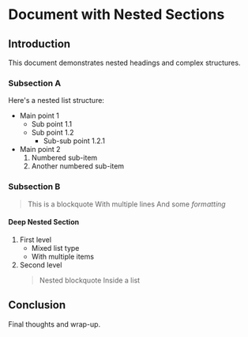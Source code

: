 # Document with Nested Sections

## Introduction
This document demonstrates nested headings and complex structures.

### Subsection A
Here's a nested list structure:
- Main point 1
  - Sub point 1.1
  - Sub point 1.2
    - Sub-sub point 1.2.1
- Main point 2
  1. Numbered sub-item
  2. Another numbered sub-item

### Subsection B
> This is a blockquote
> With multiple lines
> And some *formatting*

#### Deep Nested Section
1. First level
   - Mixed list type
   - With multiple items
2. Second level
   > Nested blockquote
   > Inside a list

## Conclusion
Final thoughts and wrap-up. 